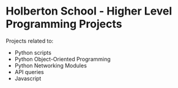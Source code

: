 # Holberton School - Higher Level Programming Projects

Projects related to:
- Python scripts
- Python Object-Oriented Programming
- Python Networking Modules
- API queries
- Javascript
